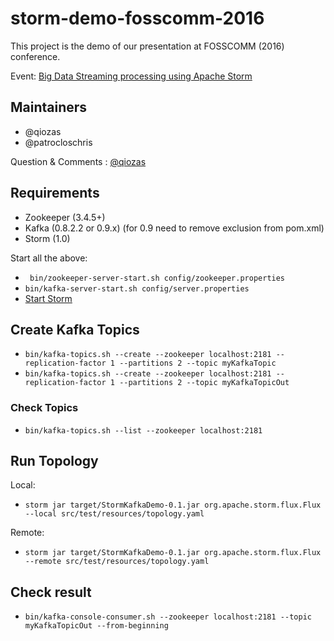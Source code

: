 # storm-demo-fosscomm-2016

This project is the demo of our presentation at FOSSCOMM (2016) conference. 

Event: [Big Data Streaming processing using Apache Storm‏](http://fosscomm.cs.unipi.gr/index.php/event/adrianos-dadis/?lang=en)


## Maintainers

- @qiozas
- @patrocloschris

Question & Comments : [@qiozas](https://twitter.com/qiozas)

## Requirements
- Zookeeper (3.4.5+)
- Kafka (0.8.2.2 or 0.9.x) (for 0.9 need to remove exclusion from pom.xml)
- Storm (1.0)

Start all the above:

- ``` bin/zookeeper-server-start.sh config/zookeeper.properties```
- ``` bin/kafka-server-start.sh config/server.properties ```
- [Start Storm](http://storm.apache.org/releases/1.0.0/Setting-up-a-Storm-cluster.html)

## Create Kafka Topics

- ``` bin/kafka-topics.sh --create --zookeeper localhost:2181 --replication-factor 1 --partitions 2 --topic myKafkaTopic ```
- ``` bin/kafka-topics.sh --create --zookeeper localhost:2181 --replication-factor 1 --partitions 2 --topic myKafkaTopicOut ```

### Check Topics

- ``` bin/kafka-topics.sh --list --zookeeper localhost:2181 ```

## Run Topology

Local:
- ``` storm jar target/StormKafkaDemo-0.1.jar org.apache.storm.flux.Flux --local src/test/resources/topology.yaml ``` 

Remote:
- ``` storm jar target/StormKafkaDemo-0.1.jar org.apache.storm.flux.Flux --remote src/test/resources/topology.yaml ``` 


## Check result

- ``` bin/kafka-console-consumer.sh --zookeeper localhost:2181 --topic myKafkaTopicOut --from-beginning ```